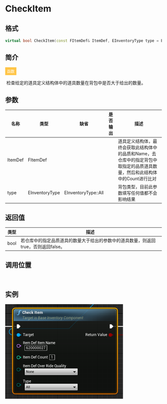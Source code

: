 # CheckItem

## 格式

```C++
virtual bool CheckItem(const FItemDef& ItemDef, EInventoryType type = EInventoryType::All);
```

## 简介

<span style="padding: 4px 6px; font-size: 12px; display: inline-block; color: #FFFFFF; background: #FFC547;">函数</span>

​	检查给定的道具定义结构体中的道具数量在背包中是否大于给出的数量。

## 参数

| 名称    | 类型           | 缺省                | 是否输出 | 描述                                                         |
| ------- | -------------- | ------------------- | -------- | ------------------------------------------------------------ |
| ItemDef | FItemDef       |                     |          | 道具定义结构体，最终会获取此结构体中的品质和Name，去仓库中的指定背包中取指定的品质道具数量，然后和此结构体中的Count进行比对 |
| type    | EInventoryType | EInventoryType::All |          | 背包类型，目前此参数填写任何值都不会影响结果                 |

## 返回值

| 类型 | 描述                                                         |
| ---- | ------------------------------------------------------------ |
| bool | 若仓库中的指定品质道具的数量大于给出的参数中的道具数量，则返回true，否则返回false。 |

## 调用位置

​	

## 实例

![CheckItemFunction](..\\..\\Resources\\CheckItemFunction.png)

